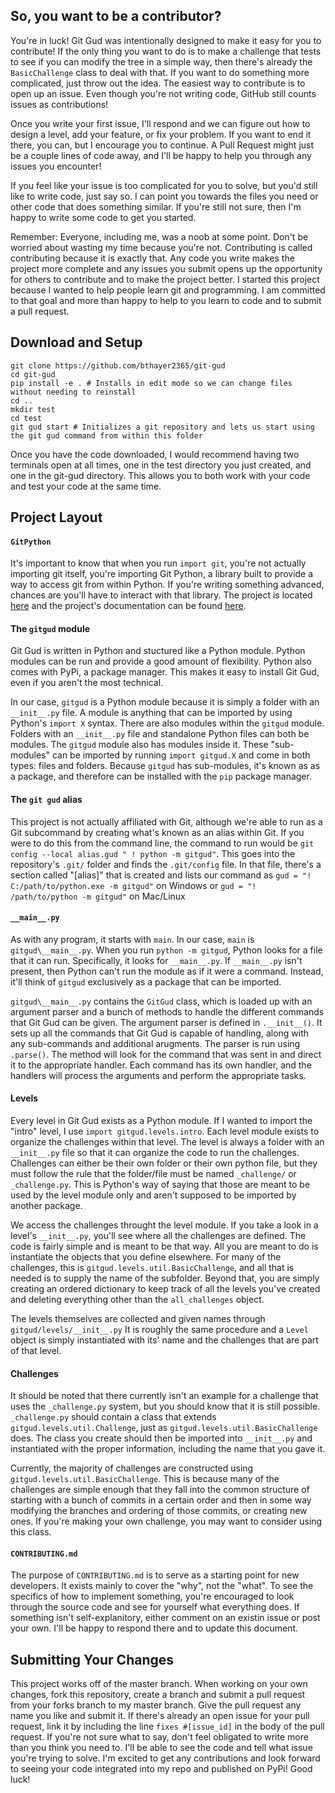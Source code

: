 ## So, you want to be a contributor?
You're in luck! Git Gud was intentionally designed to make it easy for you to contribute! If the only thing you want to do is to make a challenge that tests to see if you can modify the tree in a simple way, then there's already the `BasicChallenge` class to deal with that.  If you want to do something more complicated, just throw out the idea. The easiest way to contribute is to open up an issue. Even though you're not writing code, GitHub still counts issues as contributions!

Once you write your first issue, I'll respond and we can figure out how to design a level, add your feature, or fix your problem. If you want to end it there, you can, but I encourage you to continue. A Pull Request might just be a couple lines of code away, and I'll be happy to help you through any issues you encounter!  

If you feel like your issue is too complicated for you to solve, but you'd still like to write code, just say so. I can point you towards the files you need or other code that does something similar. If you're still not sure, then I'm happy to write some code to get you started.

Remember: Everyone, including me, was a noob at some point. Don't be worried about wasting my time because you're not. Contributing is called contributing because it is exactly that. Any code you write makes the project more complete and any issues you submit opens up the opportunity for others to contribute and to make the project better. I started this project because I wanted to help people learn git and programming. I am committed to that goal and more than happy to help to you learn to code and to submit a pull request.

## Download and Setup
```
git clone https://github.com/bthayer2365/git-gud
cd git-gud
pip install -e . # Installs in edit mode so we can change files without needing to reinstall
cd ..
mkdir test
cd test
git gud start # Initializes a git repository and lets us start using the git gud command from within this folder
```
Once you have the code downloaded, I would recommend having two terminals open at all times, one in the test directory you just created, and one in the git-gud directory. This allows you to both work with your code and test your code at the same time.

## Project Layout
#### `GitPython`
It's important to know that when you run `import git`, you're not actually importing git itself, you're importing Git Python, a library built to provide a way to access git from within Python. If you're writing something advanced, chances are you'll have to interact with that library. The project is located [here](https://github.com/gitpython-developers/GitPython) and the project's documentation can be found [here](https://gitpython.readthedocs.io/en/stable/).
#### The `gitgud` module
Git Gud is written in Python and stuctured like a Python module. Python modules can be run and provide a good amount of flexibility. Python also comes with PyPi, a package manager. This makes it easy to install Git Gud, even if you aren't the most technical. 

In our case, `gitgud` is a Python module because it is simply a folder with an `__init__.py` file. A module is anything that can be imported by using Python's `import X` syntax. There are also modules within the `gitgud` module. Folders with an `__init__.py` file and standalone Python files can both be modules. The `gitgud` module also has modules inside it. These "sub-modules" can be imported by running `import gitgud.X` and come in both types: files and folders. Because `gitgud` has sub-modules, it's known as as a package, and therefore can be installed with the `pip` package manager.

#### The `git gud` alias
This project is not actually affiliated with Git, although we're able to run as a Git subcommand by creating what's known as an  alias within Git. If you were to do this from the command line, the command to run would be `git config --local alias.gud " ! python -m gitgud"`. This goes into the repository's `.git/` folder and finds the `.git/config` file. In that file, there's a section called "[alias]" that is created and lists our command as `gud = "! C:/path/to/python.exe -m gitgud"` on Windows or `gud = "! /path/to/python -m gitgud"` on Mac/Linux

#### `__main__.py`
As with any program, it starts with `main`. In our case, `main` is `gitgud\__main__.py`. When you run `python -m gitgud`, Python looks for a file that it can run. Specifically, it looks for `__main__.py`. If `__main__.py` isn't present, then Python can't run the module as if it were a command. Instead, it'll think of `gitgud` exclusively as a package that can be imported.

`gitgud\__main__.py` contains the `GitGud` class, which is loaded up with an argument parser and a bunch of methods to handle the different commands that Git Gud can be given. The argument parser is defined in `.__init__()`. It sets up all the commands that Git Gud is capable of handling, along with any sub-commands and additional arugments. The parser is run using `.parse()`. The method will look for the command that was sent in and direct it to the appropriate handler. Each command has its own handler, and the handlers will process the arguments and perform the appropriate tasks.

#### Levels
Every level in Git Gud exists as a Python module. If I wanted to import the "intro" level, I use `import gitgud.levels.intro`. Each level module exists to organize the challenges within that level. The level is always a folder with an `__init__.py` file so that it can organize the code to run the challenges. Challenges can either be their own folder or their own python file, but they must follow the rule that the folder/file must be named `_challenge/` or `_challenge.py`. This is Python's way of saying that those are meant to be used by the level module only and aren't supposed to be imported by another package.

We access the challenges throught the level module. If you take a look in a level's `__init__.py`, you'll see where all the challenges are defined. The code is fairly simple and is meant to be that way. All you are meant to do is instantiate the objects that you define elsewhere. For many of the challenges, this is `gitgud.levels.util.BasicChallenge`, and all that is needed is to supply the name of the subfolder. Beyond that, you are simply creating an ordered dictionary to keep track of all the levels you've created and deleting everything other than the `all_challenges` object.

The levels themselves are collected and given names through `gitgud/levels/__init__.py` It is roughly the same procedure and a `Level` object is simply instantiated with its' name and the challenges that are part of that level.

#### Challenges
It should be noted that there currently isn't an example for a challenge that uses the `_challenge.py` system, but you should know that it is still possible. `_challenge.py` should contain a class that extends `gitgud.levels.util.Challenge`, just as `gitgud.levels.util.BasicChallenge` does. The class you create should then be imported into `__init__.py` and instantiated with the proper information, including the name that you gave it.

Currently, the majority of challenges are constructed using `gitgud.levels.util.BasicChallenge`. This is because  many of the challenges are simple enough that they fall into the common structure of starting with a bunch of commits in a certain order and then in some way modifying the branches and ordering of those commits, or creating new ones. If you're making your own challenge, you may want to consider using this class.

#### `CONTRIBUTING.md`
The purpose of `CONTRIBUTING.md` is to serve as a starting point for new developers. It exists mainly to cover the "why", not the "what". To see the specifics of how to implement something, you're encouraged to look through the source code and see for yourself what everything does. If something isn't self-explanitory, either comment on an existin issue or post your own. I'll be happy to respond there and to update this document. 

## Submitting Your Changes
This project works off of the master branch. When working on your own changes, fork this repository, create a branch and submit a pull request from your forks branch to my master branch. Give the pull request any name you like and submit it. If there's already an open issue for your pull request, link it by including the line `fixes #[issue_id]` in the body of the pull request. If you're not sure what to say, don't feel obligated to write more than you think you need to. I'll be able to see the code and tell what issue you're trying to solve. I'm excited to get any contributions and look forward to seeing your code integrated into my repo and published on PyPi! Good luck!
